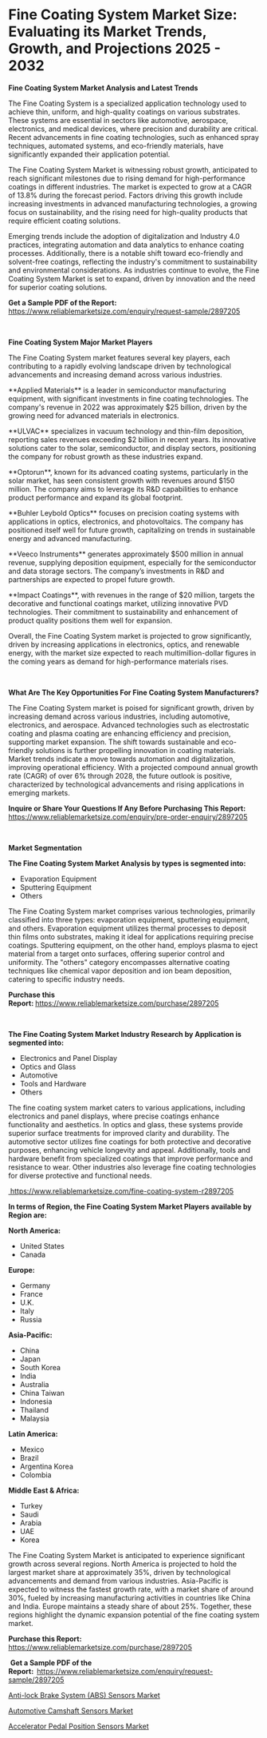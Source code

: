 <p><h1>Fine Coating System Market Size: Evaluating its Market Trends, Growth, and Projections 2025 - 2032</h1></p><p><strong>Fine Coating System Market Analysis and Latest Trends</strong></p>
<p><p>The Fine Coating System is a specialized application technology used to achieve thin, uniform, and high-quality coatings on various substrates. These systems are essential in sectors like automotive, aerospace, electronics, and medical devices, where precision and durability are critical. Recent advancements in fine coating technologies, such as enhanced spray techniques, automated systems, and eco-friendly materials, have significantly expanded their application potential.</p><p>The Fine Coating System Market is witnessing robust growth, anticipated to reach significant milestones due to rising demand for high-performance coatings in different industries. The market is expected to grow at a CAGR of 13.8% during the forecast period. Factors driving this growth include increasing investments in advanced manufacturing technologies, a growing focus on sustainability, and the rising need for high-quality products that require efficient coating solutions.</p><p>Emerging trends include the adoption of digitalization and Industry 4.0 practices, integrating automation and data analytics to enhance coating processes. Additionally, there is a notable shift toward eco-friendly and solvent-free coatings, reflecting the industry's commitment to sustainability and environmental considerations. As industries continue to evolve, the Fine Coating System Market is set to expand, driven by innovation and the need for superior coating solutions.</p></p>
<p><strong>Get a Sample PDF of the Report:&nbsp;</strong> <a href="https://www.reliablemarketsize.com/enquiry/request-sample/2897205?utm_campaign=1879&utm_medium=2&utm_source=Github&utm_content=ia&utm_term=15032025&utm_id=fine-coating-system">https://www.reliablemarketsize.com/enquiry/request-sample/2897205</a></p>
<p>&nbsp;</p>
<p><strong>Fine Coating System Major Market Players</strong></p>
<p><p>The Fine Coating System market features several key players, each contributing to a rapidly evolving landscape driven by technological advancements and increasing demand across various industries.</p><p>**Applied Materials** is a leader in semiconductor manufacturing equipment, with significant investments in fine coating technologies. The company's revenue in 2022 was approximately $25 billion, driven by the growing need for advanced materials in electronics.</p><p>**ULVAC** specializes in vacuum technology and thin-film deposition, reporting sales revenues exceeding $2 billion in recent years. Its innovative solutions cater to the solar, semiconductor, and display sectors, positioning the company for robust growth as these industries expand.</p><p>**Optorun**, known for its advanced coating systems, particularly in the solar market, has seen consistent growth with revenues around $150 million. The company aims to leverage its R&D capabilities to enhance product performance and expand its global footprint.</p><p>**Buhler Leybold Optics** focuses on precision coating systems with applications in optics, electronics, and photovoltaics. The company has positioned itself well for future growth, capitalizing on trends in sustainable energy and advanced manufacturing.</p><p>**Veeco Instruments** generates approximately $500 million in annual revenue, supplying deposition equipment, especially for the semiconductor and data storage sectors. The company’s investments in R&D and partnerships are expected to propel future growth.</p><p>**Impact Coatings**, with revenues in the range of $20 million, targets the decorative and functional coatings market, utilizing innovative PVD technologies. Their commitment to sustainability and enhancement of product quality positions them well for expansion.</p><p>Overall, the Fine Coating System market is projected to grow significantly, driven by increasing applications in electronics, optics, and renewable energy, with the market size expected to reach multimillion-dollar figures in the coming years as demand for high-performance materials rises.</p></p>
<p>&nbsp;</p>
<p><strong>What Are The Key Opportunities For Fine Coating System Manufacturers?</strong></p>
<p><p>The Fine Coating System market is poised for significant growth, driven by increasing demand across various industries, including automotive, electronics, and aerospace. Advanced technologies such as electrostatic coating and plasma coating are enhancing efficiency and precision, supporting market expansion. The shift towards sustainable and eco-friendly solutions is further propelling innovation in coating materials. Market trends indicate a move towards automation and digitalization, improving operational efficiency. With a projected compound annual growth rate (CAGR) of over 6% through 2028, the future outlook is positive, characterized by technological advancements and rising applications in emerging markets.</p></p>
<p><strong>Inquire or Share Your Questions If Any Before Purchasing This Report:</strong> <a href="https://www.reliablemarketsize.com/enquiry/pre-order-enquiry/2897205?utm_campaign=1879&utm_medium=2&utm_source=Github&utm_content=ia&utm_term=15032025&utm_id=fine-coating-system">https://www.reliablemarketsize.com/enquiry/pre-order-enquiry/2897205</a></p>
<p>&nbsp;</p>
<p><strong>Market Segmentation</strong></p>
<p><strong>The Fine Coating System Market Analysis by types is segmented into:</strong></p>
<p><ul><li>Evaporation Equipment</li><li>Sputtering Equipment</li><li>Others</li></ul></p>
<p><p>The Fine Coating System market comprises various technologies, primarily classified into three types: evaporation equipment, sputtering equipment, and others. Evaporation equipment utilizes thermal processes to deposit thin films onto substrates, making it ideal for applications requiring precise coatings. Sputtering equipment, on the other hand, employs plasma to eject material from a target onto surfaces, offering superior control and uniformity. The "others" category encompasses alternative coating techniques like chemical vapor deposition and ion beam deposition, catering to specific industry needs.</p></p>
<p><strong>Purchase this Report:&nbsp;</strong><a href="https://www.reliablemarketsize.com/purchase/2897205?utm_campaign=1879&utm_medium=2&utm_source=Github&utm_content=ia&utm_term=15032025&utm_id=fine-coating-system">https://www.reliablemarketsize.com/purchase/2897205</a></p>
<p>&nbsp;</p>
<p><strong>The Fine Coating System Market Industry Research by Application is segmented into:</strong></p>
<p><ul><li>Electronics and Panel Display</li><li>Optics and Glass</li><li>Automotive</li><li>Tools and Hardware</li><li>Others</li></ul></p>
<p><p>The fine coating system market caters to various applications, including electronics and panel displays, where precise coatings enhance functionality and aesthetics. In optics and glass, these systems provide superior surface treatments for improved clarity and durability. The automotive sector utilizes fine coatings for both protective and decorative purposes, enhancing vehicle longevity and appeal. Additionally, tools and hardware benefit from specialized coatings that improve performance and resistance to wear. Other industries also leverage fine coating technologies for diverse protective and functional needs.</p></p>
<p><a href="https://www.reliablemarketsize.com/fine-coating-system-r2897205?utm_campaign=1879&utm_medium=2&utm_source=Github&utm_content=ia&utm_term=15032025&utm_id=fine-coating-system">&nbsp;https://www.reliablemarketsize.com/fine-coating-system-r2897205</a></p>
<p><strong>In terms of Region, the Fine Coating System Market Players available by Region are:</strong></p>
<p>
    <p> <strong> North America: </strong>
        <ul>
            <li>United States</li>
            <li>Canada</li>
        </ul>
        </p> 
    <p> <strong> Europe: </strong>
        <ul>
            <li>Germany</li>
            <li>France</li>
            <li>U.K.</li>
            <li>Italy</li>
            <li>Russia</li>
        </ul>
        </p> 
    <p> <strong> Asia-Pacific: </strong>
        <ul>
            <li>China</li>
            <li>Japan</li>
            <li>South Korea</li>
            <li>India</li>
            <li>Australia</li>
            <li>China Taiwan</li>
            <li>Indonesia</li>
            <li>Thailand</li>
            <li>Malaysia</li>
        </ul>
        </p> 
    <p> <strong> Latin America: </strong>
        <ul>
            <li>Mexico</li>
            <li>Brazil</li>
            <li>Argentina Korea</li>
            <li>Colombia</li>
        </ul>
        </p> 
    <p> <strong> Middle East & Africa: </strong>
        <ul>
            <li>Turkey</li>
            <li>Saudi</li>
            <li>Arabia</li>
            <li>UAE</li>
            <li>Korea</li>
        </ul>
    </p>
    </p>
<p><p>The Fine Coating System Market is anticipated to experience significant growth across several regions. North America is projected to hold the largest market share at approximately 35%, driven by technological advancements and demand from various industries. Asia-Pacific is expected to witness the fastest growth rate, with a market share of around 30%, fueled by increasing manufacturing activities in countries like China and India. Europe maintains a steady share of about 25%. Together, these regions highlight the dynamic expansion potential of the fine coating system market.</p></p>
<p><strong>Purchase this Report: </strong><a href="https://www.reliablemarketsize.com/purchase/2897205?utm_campaign=1879&utm_medium=2&utm_source=Github&utm_content=ia&utm_term=15032025&utm_id=fine-coating-system">https://www.reliablemarketsize.com/purchase/2897205</a></p>
<p>&nbsp;<strong>Get a Sample PDF of the Report:&nbsp;&nbsp;</strong><a href="https://www.reliablemarketsize.com/enquiry/request-sample/2897205?utm_campaign=1879&utm_medium=2&utm_source=Github&utm_content=ia&utm_term=15032025&utm_id=fine-coating-system">https://www.reliablemarketsize.com/enquiry/request-sample/2897205</a></p>
<p><strong></strong></p>
<p><p><a href="https://github.com/zeraikulkawb/Market-Research-Report-List-1/blob/main/anti-lock-brake-system-abs-sensors-market.md?utm_campaign=1879&utm_medium=2&utm_source=Github&utm_content=ia&utm_term=15032025&utm_id=fine-coating-system">Anti-lock Brake System (ABS) Sensors Market</a></p><p><a href="https://github.com/FassouRP/Market-Research-Report-List-7/blob/main/automotive-camshaft-sensors-market.md?utm_campaign=1879&utm_medium=2&utm_source=Github&utm_content=ia&utm_term=15032025&utm_id=fine-coating-system">Automotive Camshaft Sensors Market</a></p><p><a href="https://github.com/juniordelafrance/Market-Research-Report-List-5/blob/main/accelerator-pedal-position-sensors-market.md?utm_campaign=1879&utm_medium=2&utm_source=Github&utm_content=ia&utm_term=15032025&utm_id=fine-coating-system">Accelerator Pedal Position Sensors Market</a></p></p>